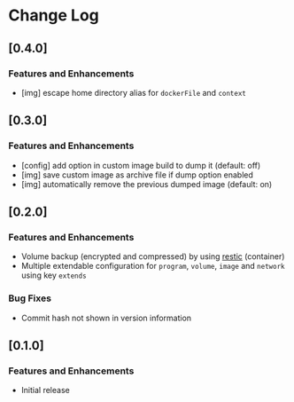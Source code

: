 # Change Log

## [0.4.0]

### Features and Enhancements

- [img] escape home directory alias for `dockerFile` and `context`

## [0.3.0]

### Features and Enhancements

- [config] add option in custom image build to dump it (default: off)
- [img] save custom image as archive file if dump option enabled
- [img] automatically remove the previous dumped image (default: on)


## [0.2.0]

### Features and Enhancements

- Volume backup (encrypted and compressed) by using [restic](https://restic.net/) (container)
- Multiple extendable configuration for `program`, `volume`, `image` and `network` using key `extends`

### Bug Fixes

- Commit hash not shown in version information

## [0.1.0]

### Features and Enhancements

- Initial release